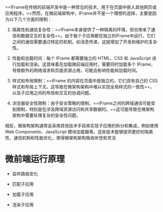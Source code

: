 
==IFrame在传统的前端开发中是一种常见的技术，用于在页面中嵌入其他网页或应用程序。==然而，在微前端架构中，IFrame并不是一个理想的选择，主要是因为以下几个方面的限制：

1. 隔离性和通信复杂性：==IFrame本身提供了一种隔离的环境，但也带来了通信和数据交互的复杂性==。由于每个子应用都在独立的IFrame中运行，它们之间的通信需要通过特定的机制，如消息传递，这就增加了开发和维护的复杂性。
    
2. 性能和加载时间：每个 IFrame 都需要独立的 HTML、CSS 和 JavaScript 进行加载和渲染。这意味着在加载微前端应用时，需要同时加载多个 IFrame，导致额外的网络请求和页面资源占用，可能会影响性能和加载时间。
    
3. 样式和布局限制：==IFrame 的内容在页面中是独立的，它们具有自己的 CSS 样式和布局上下文。这导致在微架构架构中难以实现全局样式的一致性==，以及子应用之间的布局和交互的协调问题。
    
4. 浏览器安全性限制：由于安全策略的限制，==IFrame之间的跨域通信可能受到限制，特别是在涉及跨域资源访问和共享数据时。==这可能导致在微架构架构中需要处理复杂的安全性问题。
    

相反，微架构架构通常会采用其他技术手段来实现子应用的拆分和集成，例如使用 Web Components、JavaScript 模块加载器等。这些技术能够提供更好的隔离性、通信机制和性能优化，使得微架构架构吸收听觉和灵活

# 微前端运行原理

- 监听路由变化
    
- 匹配子应用
    
- 加载子应用
    
- 渲染子应用